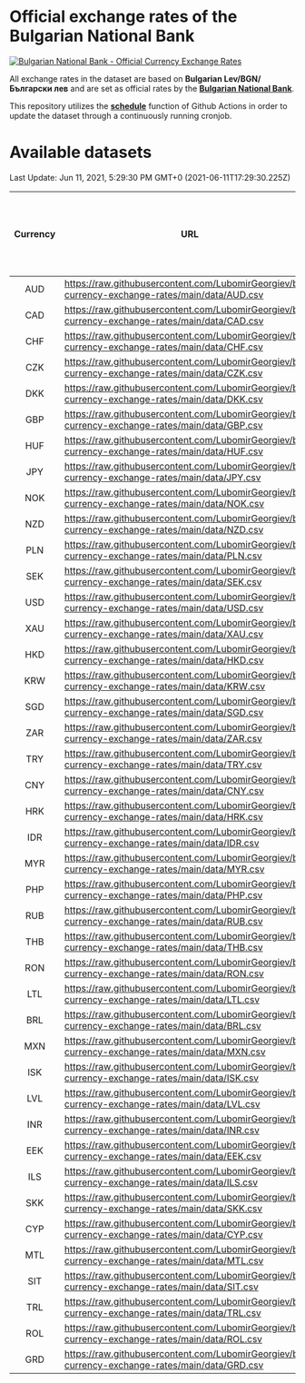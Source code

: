 # Official exchange rates of the Bulgarian National Bank

[![Bulgarian National Bank - Official Currency Exchange Rates](https://github.com/LubomirGeorgiev/bnb-currency-exchange-rates/actions/workflows/update-rates.yml/badge.svg?branch=main)](https://github.com/LubomirGeorgiev/bnb-currency-exchange-rates/actions/workflows/update-rates.yml)

All exchange rates in the dataset are based on **Bulgarian Lev/BGN/Български лев** and are set as official rates by the [**Bulgarian National Bank**](https://www.bnb.bg/Statistics/StExternalSector/StExchangeRates/StERForeignCurrencies/index.htm?toLang=_EN).

This repository utilizes the [**schedule**](https://docs.github.com/en/actions/reference/events-that-trigger-workflows) function of Github Actions in order to update the dataset through a continuously running cronjob.

# Available datasets

<!-- START LINKS (DO NOT EVER FU*ING DELETE THIS COMMENT FOR THE LOVE OF YOUR LIFE!!! IF YOU ARE CURIOS HOW IT WORKS, YOU CAN HAVE A LOOK AT ./src/updateReadme.ts) -->

Last Update: Jun 11, 2021, 5:29:30 PM GMT+0 (2021-06-11T17:29:30.225Z)

| Currency | URL                                                                                             | Number of records | Number of missing days that were filled in |
| :------: | ----------------------------------------------------------------------------------------------- | :---------------: | :----------------------------------------: |
|   AUD    | https://raw.githubusercontent.com/LubomirGeorgiev/bnb-currency-exchange-rates/main/data/AUD.csv |       7795        |                    2404                    |
|   CAD    | https://raw.githubusercontent.com/LubomirGeorgiev/bnb-currency-exchange-rates/main/data/CAD.csv |       7795        |                    2404                    |
|   CHF    | https://raw.githubusercontent.com/LubomirGeorgiev/bnb-currency-exchange-rates/main/data/CHF.csv |       7795        |                    2404                    |
|   CZK    | https://raw.githubusercontent.com/LubomirGeorgiev/bnb-currency-exchange-rates/main/data/CZK.csv |       7795        |                    2404                    |
|   DKK    | https://raw.githubusercontent.com/LubomirGeorgiev/bnb-currency-exchange-rates/main/data/DKK.csv |       7795        |                    2404                    |
|   GBP    | https://raw.githubusercontent.com/LubomirGeorgiev/bnb-currency-exchange-rates/main/data/GBP.csv |       7795        |                    2404                    |
|   HUF    | https://raw.githubusercontent.com/LubomirGeorgiev/bnb-currency-exchange-rates/main/data/HUF.csv |       7795        |                    2404                    |
|   JPY    | https://raw.githubusercontent.com/LubomirGeorgiev/bnb-currency-exchange-rates/main/data/JPY.csv |       7795        |                    2404                    |
|   NOK    | https://raw.githubusercontent.com/LubomirGeorgiev/bnb-currency-exchange-rates/main/data/NOK.csv |       7795        |                    2404                    |
|   NZD    | https://raw.githubusercontent.com/LubomirGeorgiev/bnb-currency-exchange-rates/main/data/NZD.csv |       7795        |                    2404                    |
|   PLN    | https://raw.githubusercontent.com/LubomirGeorgiev/bnb-currency-exchange-rates/main/data/PLN.csv |       7795        |                    2404                    |
|   SEK    | https://raw.githubusercontent.com/LubomirGeorgiev/bnb-currency-exchange-rates/main/data/SEK.csv |       7795        |                    2404                    |
|   USD    | https://raw.githubusercontent.com/LubomirGeorgiev/bnb-currency-exchange-rates/main/data/USD.csv |       7795        |                    2404                    |
|   XAU    | https://raw.githubusercontent.com/LubomirGeorgiev/bnb-currency-exchange-rates/main/data/XAU.csv |       7795        |                    2406                    |
|   HKD    | https://raw.githubusercontent.com/LubomirGeorgiev/bnb-currency-exchange-rates/main/data/HKD.csv |       7493        |                    2313                    |
|   KRW    | https://raw.githubusercontent.com/LubomirGeorgiev/bnb-currency-exchange-rates/main/data/KRW.csv |       7493        |                    2313                    |
|   SGD    | https://raw.githubusercontent.com/LubomirGeorgiev/bnb-currency-exchange-rates/main/data/SGD.csv |       7493        |                    2313                    |
|   ZAR    | https://raw.githubusercontent.com/LubomirGeorgiev/bnb-currency-exchange-rates/main/data/ZAR.csv |       7493        |                    2313                    |
|   TRY    | https://raw.githubusercontent.com/LubomirGeorgiev/bnb-currency-exchange-rates/main/data/TRY.csv |       5975        |                    1843                    |
|   CNY    | https://raw.githubusercontent.com/LubomirGeorgiev/bnb-currency-exchange-rates/main/data/CNY.csv |       5855        |                    1807                    |
|   HRK    | https://raw.githubusercontent.com/LubomirGeorgiev/bnb-currency-exchange-rates/main/data/HRK.csv |       5855        |                    1807                    |
|   IDR    | https://raw.githubusercontent.com/LubomirGeorgiev/bnb-currency-exchange-rates/main/data/IDR.csv |       5855        |                    1807                    |
|   MYR    | https://raw.githubusercontent.com/LubomirGeorgiev/bnb-currency-exchange-rates/main/data/MYR.csv |       5855        |                    1807                    |
|   PHP    | https://raw.githubusercontent.com/LubomirGeorgiev/bnb-currency-exchange-rates/main/data/PHP.csv |       5855        |                    1807                    |
|   RUB    | https://raw.githubusercontent.com/LubomirGeorgiev/bnb-currency-exchange-rates/main/data/RUB.csv |       5855        |                    1807                    |
|   THB    | https://raw.githubusercontent.com/LubomirGeorgiev/bnb-currency-exchange-rates/main/data/THB.csv |       5855        |                    1807                    |
|   RON    | https://raw.githubusercontent.com/LubomirGeorgiev/bnb-currency-exchange-rates/main/data/RON.csv |       5796        |                    1789                    |
|   LTL    | https://raw.githubusercontent.com/LubomirGeorgiev/bnb-currency-exchange-rates/main/data/LTL.csv |       5146        |                    1575                    |
|   BRL    | https://raw.githubusercontent.com/LubomirGeorgiev/bnb-currency-exchange-rates/main/data/BRL.csv |       4892        |                    1517                    |
|   MXN    | https://raw.githubusercontent.com/LubomirGeorgiev/bnb-currency-exchange-rates/main/data/MXN.csv |       4892        |                    1517                    |
|   ISK    | https://raw.githubusercontent.com/LubomirGeorgiev/bnb-currency-exchange-rates/main/data/ISK.csv |       4793        |                    1480                    |
|   LVL    | https://raw.githubusercontent.com/LubomirGeorgiev/bnb-currency-exchange-rates/main/data/LVL.csv |       4783        |                    1463                    |
|   INR    | https://raw.githubusercontent.com/LubomirGeorgiev/bnb-currency-exchange-rates/main/data/INR.csv |       4525        |                    1403                    |
|   EEK    | https://raw.githubusercontent.com/LubomirGeorgiev/bnb-currency-exchange-rates/main/data/EEK.csv |       3991        |                    1217                    |
|   ILS    | https://raw.githubusercontent.com/LubomirGeorgiev/bnb-currency-exchange-rates/main/data/ILS.csv |       3801        |                    1184                    |
|   SKK    | https://raw.githubusercontent.com/LubomirGeorgiev/bnb-currency-exchange-rates/main/data/SKK.csv |       2963        |                    905                     |
|   CYP    | https://raw.githubusercontent.com/LubomirGeorgiev/bnb-currency-exchange-rates/main/data/CYP.csv |       2899        |                    883                     |
|   MTL    | https://raw.githubusercontent.com/LubomirGeorgiev/bnb-currency-exchange-rates/main/data/MTL.csv |       2597        |                    792                     |
|   SIT    | https://raw.githubusercontent.com/LubomirGeorgiev/bnb-currency-exchange-rates/main/data/SIT.csv |       2535        |                    771                     |
|   TRL    | https://raw.githubusercontent.com/LubomirGeorgiev/bnb-currency-exchange-rates/main/data/TRL.csv |       1818        |                    559                     |
|   ROL    | https://raw.githubusercontent.com/LubomirGeorgiev/bnb-currency-exchange-rates/main/data/ROL.csv |       1697        |                    524                     |
|   GRD    | https://raw.githubusercontent.com/LubomirGeorgiev/bnb-currency-exchange-rates/main/data/GRD.csv |        361        |                    109                     |

<!-- END LINKS (DO NOT EVER FU*ING DELETE THIS COMMENT FOR THE LOVE OF YOUR LIFE!!! IF YOU ARE CURIOS HOW IT WORKS, YOU CAN HAVE A LOOK AT ./src/updateReadme.ts) -->
